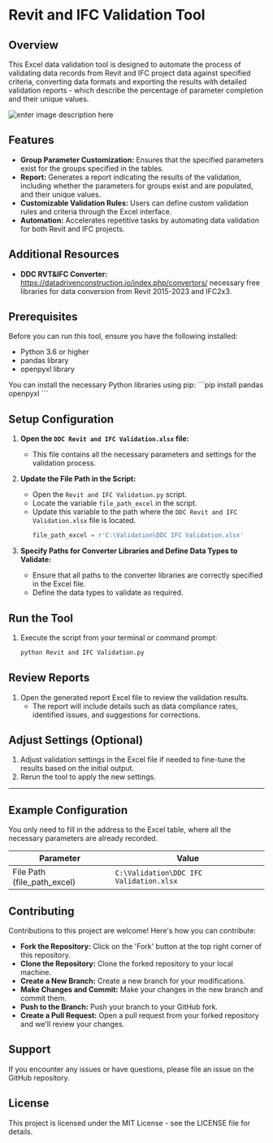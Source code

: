 # Revit and IFC Validation Tool

## Overview
This Excel data validation tool is designed to automate the process of validating data records from Revit and IFC project data against specified criteria, converting data formats and exporting the results with detailed validation reports - which describe the percentage of parameter completion and their unique values. 


![enter image description here](https://datadrivenconstruction.io/wp-content/uploads/2024/07/DDC-Validation-Revit-and-IFC-.jpg.jpg)


## Features
- **Group Parameter Customization:** Ensures that the specified parameters exist for the groups specified in the tables.
- **Report:** Generates a report indicating the results of the validation, including whether the parameters for groups exist and are populated, and their unique values.
- **Customizable Validation Rules:** Users can define custom validation rules and criteria through the Excel interface.
- **Automation:** Accelerates repetitive tasks by automating data validation for both Revit and IFC projects.

## Additional Resources

-   **DDC RVT&IFC Converter:** https://datadrivenconstruction.io/index.php/convertors/ necessary free libraries for data conversion from Revit 2015-2023 and IFC2x3.


## Prerequisites
Before you can run this tool, ensure you have the following installed:
- Python 3.6 or higher
- pandas library
- openpyxl library


You can install the necessary Python libraries using pip:
\`\`\`pip install pandas openpyxl
\`\`\`

## Setup Configuration

1. **Open the `DDC Revit and IFC Validation.xlsx` file:**
   - This file contains all the necessary parameters and settings for the validation process.

2. **Update the File Path in the Script:**
   - Open the `Revit and IFC Validation.py` script.
   - Locate the variable `file_path_excel` in the script.
   - Update this variable to the path where the `DDC Revit and IFC Validation.xlsx` file is located.
     ```python
     file_path_excel = r'C:\Validation\DDC IFC Validation.xlsx'
     ```

3. **Specify Paths for Converter Libraries and Define Data Types to Validate:**
   - Ensure that all paths to the converter libraries are correctly specified in the Excel file.
   - Define the data types to validate as required.

## Run the Tool

1. Execute the script from your terminal or command prompt:
   ```sh
   python Revit and IFC Validation.py
   ```

## Review Reports

1. Open the generated report Excel file to review the validation results.
   - The report will include details such as data compliance rates, identified issues, and suggestions for corrections.

## Adjust Settings (Optional)

1. Adjust validation settings in the Excel file if needed to fine-tune the results based on the initial output.
2. Rerun the tool to apply the new settings.

---

## Example Configuration

You only need to fill in the address to the Excel table, where all the necessary parameters are already recorded.

| Parameter                    | Value                                         |
| ---------------------------- | --------------------------------------------- |
| File Path (file_path_excel)  | `C:\Validation\DDC IFC Validation.xlsx`     |

## Contributing
Contributions to this project are welcome! Here's how you can contribute:
- **Fork the Repository:** Click on the 'Fork' button at the top right corner of this repository.
- **Clone the Repository:** Clone the forked repository to your local machine.
- **Create a New Branch:** Create a new branch for your modifications.
- **Make Changes and Commit:** Make your changes in the new branch and commit them.
- **Push to the Branch:** Push your branch to your GitHub fork.
- **Create a Pull Request:** Open a pull request from your forked repository and we'll review your changes.

## Support
If you encounter any issues or have questions, please file an issue on the GitHub repository.

## License
This project is licensed under the MIT License - see the LICENSE file for details.
